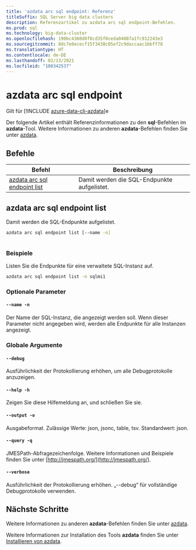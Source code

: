 ```yaml
---
title: 'azdata arc sql endpoint: Referenz'
titleSuffix: SQL Server big data clusters
description: Referenzartikel zu azdata arc sql endpoint-Befehlen.
ms.prod: sql
ms.technology: big-data-cluster
ms.openlocfilehash: 190bc4360d8f8cd35f0ceda04887a1fc912243e3
ms.sourcegitcommit: 8dc7e0ececf15f3438c05ef2c9daccaac1bbff78
ms.translationtype: HT
ms.contentlocale: de-DE
ms.lasthandoff: 02/13/2021
ms.locfileid: "100342537"
---
```

# <a name="azdata-arc-sql-endpoint"></a>azdata arc sql endpoint

Gilt für [!INCLUDE [azure-data-cli-azdata](../../includes/azure-data-cli-azdata.md)]e

Der folgende Artikel enthält Referenzinformationen zu den **sql**-Befehlen im **azdata**-Tool. Weitere Informationen zu anderen **azdata**-Befehlen finden Sie unter [azdata](reference-azdata.md).

## <a name="commands"></a>Befehle
|Befehl|Beschreibung|
| --- | --- |
[azdata arc sql endpoint list](#azdata-arc-sql-endpoint-list) | Damit werden die SQL-Endpunkte aufgelistet.
## <a name="azdata-arc-sql-endpoint-list"></a>azdata arc sql endpoint list
Damit werden die SQL-Endpunkte aufgelistet.
```bash
azdata arc sql endpoint list [--name -n] 
                             
```
### <a name="examples"></a>Beispiele
Listen Sie die Endpunkte für eine verwaltete SQL-Instanz auf.
```bash
azdata arc sql endpoint list -n sqlmi1
```
### <a name="optional-parameters"></a>Optionale Parameter
#### `--name -n`
Der Name der SQL-Instanz, die angezeigt werden soll. Wenn dieser Parameter nicht angegeben wird, werden alle Endpunkte für alle Instanzen angezeigt.
### <a name="global-arguments"></a>Globale Argumente
#### `--debug`
Ausführlichkeit der Protokollierung erhöhen, um alle Debugprotokolle anzuzeigen.
#### `--help -h`
Zeigen Sie diese Hilfemeldung an, und schließen Sie sie.
#### `--output -o`
Ausgabeformat.  Zulässige Werte: json, jsonc, table, tsv.  Standardwert: json.
#### `--query -q`
JMESPath-Abfragezeichenfolge. Weitere Informationen und Beispiele finden Sie unter [http://jmespath.org/](http://jmespath.org/).
#### `--verbose`
Ausführlichkeit der Protokollierung erhöhen. „--debug“ für vollständige Debugprotokolle verwenden.

## <a name="next-steps"></a>Nächste Schritte

Weitere Informationen zu anderen **azdata**-Befehlen finden Sie unter [azdata](reference-azdata.md). 

Weitere Informationen zur Installation des Tools **azdata** finden Sie unter [Installieren von azdata](..\install\deploy-install-azdata.md).
